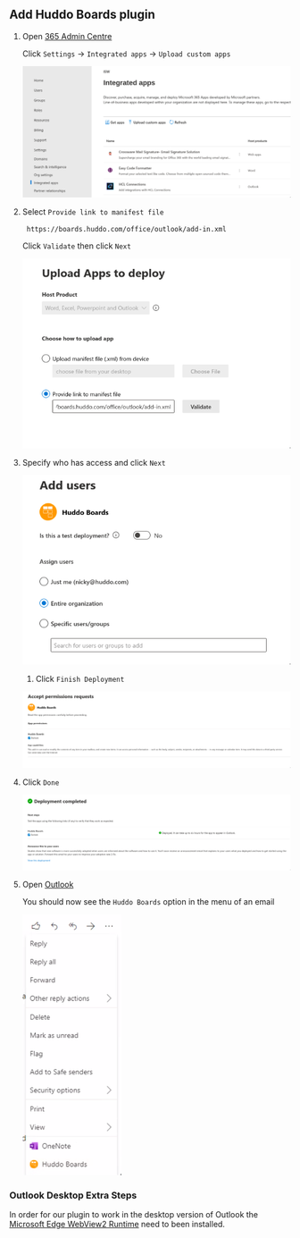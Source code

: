 ## Add Huddo Boards plugin

1. Open [365 Admin Centre](https://admin.microsoft.com/AdminPortal/Home#/Settings/IntegratedApps)

      Click `Settings` -> `Integrated apps` -> `Upload custom apps`

      ![example](/assets/msgraph/outlook1.png)


1. Select `Provide link to manifest file`

        https://boards.huddo.com/office/outlook/add-in.xml

      Click `Validate` then click `Next`

      ![example](/assets/msgraph/outlook3.png)

1. Specify who has access and click `Next`

      ![example](/assets/msgraph/outlook4.png)

      1. Click `Finish Deployment`

      ![example](/assets/msgraph/outlook5.png)

1. Click `Done`

      ![example](/assets/msgraph/outlook6.png)

1. Open [Outlook](https://outlook.office365.com/mail/)

      You should now see the `Huddo Boards` option in the menu of an email

      ![example](/assets/msgraph/outlook7.png)

### Outlook Desktop Extra Steps

In order for our plugin to work in the desktop version of Outlook the [Microsoft Edge WebView2 Runtime](https://developer.microsoft.com/en-us/microsoft-edge/webview2/) need to been installed.